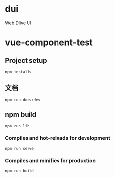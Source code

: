 # dui
Web Dlive UI
# vue-component-test

## Project setup 
```
npm installs
```

## 文档
```
npm run docs:dev
```

## npm build
```
npm run lib
```

### Compiles and hot-reloads for development
```
npm run serve
```

### Compiles and minifies for production
```
npm run build
```
